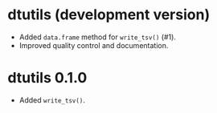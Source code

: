 # dtutils (development version)

* Added `data.frame` method for `write_tsv()` (#1).
* Improved quality control and documentation.

# dtutils 0.1.0

* Added `write_tsv()`.
